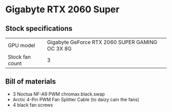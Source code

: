 # Gigabyte RTX 2060 Super

## Stock specifications

|                 |                                                 |
| --------------- | ----------------------------------------------- |
| GPU model       | Gigabyte GeForce RTX 2060 SUPER GAMING OC 3X 8G |
| Stock fan count | 3                                               |

## Bill of materials

- 3 Noctua NF-A9 PWM chromax.black.swap
- Arctic 4-Pin PWM Fan Splitter Cable (to daizy cain the fans)
- 4 black fan screws
